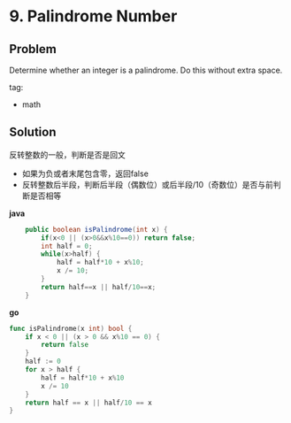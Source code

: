 # 9. Palindrome Number

## Problem
Determine whether an integer is a palindrome. Do this without extra space.

tag:
- math

## Solution

反转整数的一般，判断是否是回文
- 如果为负或者末尾包含零，返回false
- 反转整数后半段，判断后半段（偶数位）或后半段/10（奇数位）是否与前判断是否相等

**java**
```java
    public boolean isPalindrome(int x) {
        if(x<0 || (x>0&&x%10==0)) return false;
        int half = 0;
        while(x>half) {
            half = half*10 + x%10;
            x /= 10;
        }
        return half==x || half/10==x;
    }
```

**go**
```go
func isPalindrome(x int) bool {
	if x < 0 || (x > 0 && x%10 == 0) {
		return false
	}
	half := 0
	for x > half {
		half = half*10 + x%10
		x /= 10
	}
	return half == x || half/10 == x
}
```